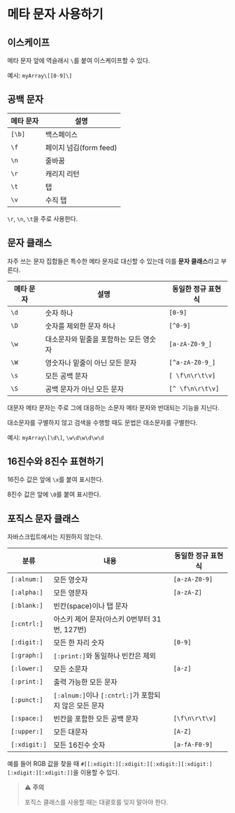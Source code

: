 # 메타 문자 사용하기

## 이스케이프

메타 문자 앞에 역슬래시 `\`를 붙여 이스케이프할 수 있다.

예시: `myArray\[[0-9]\]`

## 공백 문자

| 메타 문자 | 설명                   |
| --------- | ---------------------- |
| `[\b]`    | 백스페이스             |
| `\f`      | 페이지 넘김(form feed) |
| `\n`      | 줄바꿈                 |
| `\r`      | 캐리지 리턴            |
| `\t`      | 탭                     |
| `\v`      | 수직 탭                |

`\r`, `\n`, `\t`을 주로 사용한다.

## 문자 클래스

자주 쓰는 문자 집합들은 특수한 메타 문자로 대신할 수 있는데 이를 **문자 클래스**라고 부른다.

| 메타 문자 | 설명                                   | 동일한 정규 표현식 |
| --------- | -------------------------------------- | ------------------ |
| `\d`      | 숫자 하나                              | `[0-9]`            |
| `\D`      | 숫자를 제외한 문자 하나                | `[^0-9]`           |
| `\w`      | 대소문자와 밑줄을 포함하는 모든 영숫자 | `[a-zA-Z0-9_]`     |
| `\W`      | 영숫자나 밑줄이 아닌 모든 문자         | `[^a-zA-Z0-9_]`    |
| `\s`      | 모든 공백 문자                         | `[ \f\n\r\t\v]`    |
| `\S`      | 공백 문자가 아닌 모든 문자             | `[^ \f\n\r\t\v]`   |

대문자 메타 문자는 주로 그에 대응하는 소문자 메타 문자와 반대되는 기능을 지닌다.

대소문자를 구별하지 않고 검색을 수행할 때도 문법은 대소문자를 구별한다.

예시: `myArray\[\d\]`, `\w\d\w\d\w\d`

## 16진수와 8진수 표현하기

16진수 값은 앞에 `\x`를 붙여 표시한다.

8진수 값은 앞에 `\0`를 붙여 표시한다.

## 포직스 문자 클래스

자바스크립트에서는 지원하지 않는다.

| 분류         | 내용                                                  | 동일한 정규 표현식 |
| ------------ | ----------------------------------------------------- | ------------------ |
| `[:alnum:]`  | 모든 영숫자                                           | `[a-zA-Z0-9]`      |
| `[:alpha:]`  | 모든 영문자                                           | `[a-zA-Z]`         |
| `[:blank:]`  | 빈칸(space)이나 탭 문자                               |                    |
| `[:cntrl:]`  | 아스키 제어 문자(아스키 0번부터 31번, 127번)          |                    |
| `[:digit:]`  | 모든 한 자리 숫자                                     | `[0-9]`            |
| `[:graph:]`  | `[:print:]`와 동일하나 빈칸은 제외                    |                    |
| `[:lower:]`  | 모든 소문자                                           | `[a-z]`            |
| `[:print:]`  | 출력 가능한 모든 문자                                 |                    |
| `[:punct:]`  | `[:alnum:]`이나 `[:cntrl:]`가 포함되지 않은 모든 문자 |                    |
| `[:space:]`  | 빈칸을 포함한 모든 공백 문자                          | `[\f\n\r\t\v]`     |
| `[:upper:]`  | 모든 대문자                                           | `[A-Z]`            |
| `[:xdigit:]` | 모든 16진수 숫자                                      | `[a-fA-F0-9]`      |

예를 들어 RGB 값을 찾을 때 `#[[:xdigit:][:xdigit:][:xdigit:][:xdigit:][:xdigit:][:xdigit:]]`을 이용할 수 있다.

> :warning: **주의**
>
> 포직스 클래스를 사용할 때는 대괄호를 잊지 말아야 한다.